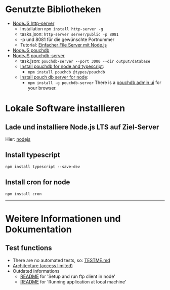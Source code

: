 # Genutzte Bibliotheken #
- [NodeJS http-server](https://www.npmjs.com/package/http-server)
  - Installation `npm install http-server -g`
  - tasks.json: `http-server server/public -p 8081`
  - -p und 8081 für die gewünschte Portnummer
  - Tutorial: [Einfacher File Server mit Node.js](https://stackoverflow.com/questions/16333790/node-js-quick-file-server-static-files-over-http)
- [NodeJS pouchdb](https://www.npmjs.com/package/pouchdb)
- [NodeJS pouchdb-server](https://www.npmjs.com/package/pouchdb-server)
  - task.json: `pouchdb-server --port 3000 --dir output/database`
  - [Install pouchdb for node and typescript](https://pouchdb.com/guides/setup-pouchdb.html):
    - `npm install pouchdb @types/pouchdb`
  - [Install pouch db server for node](https://github.com/pouchdb/pouchdb-server#readme):
    - `npm install -g pouchdb-server`
There is a [pouchdb admin ui](http://127.0.0.1:3000/_utils) for your browser. 

# Lokale Software installieren

## Lade und installiere Node.js LTS auf Ziel-Server
Hier: [nodejs](https://nodejs.org/en/)


## Install typescript
`npm install typescript --save-dev`



## Install cron for node
`npm install cron`

---

# Weitere Informationen und Dokumentation

## Test functions
- There are no automated tests, so: [TESTME.md](docs/testme.md)
- [Architecture (access limited)](https://app.diagrams.net/?mode=google&gfw=1#G1zcpaoR8Q1Q6SUMr0r46VOpz86Vvv0IQ7)
- Outdated informations
    * [README](app-to-cams/README.md) for 'Setup and run ftp client in node'
    * [README](docs/README_LOCALPWA.md) for 'Running application at local machine'